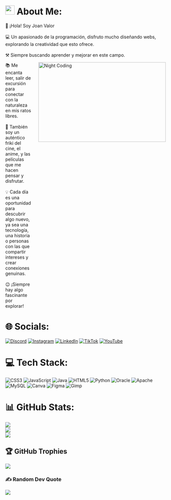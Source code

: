 # <img src="https://github.com/TheDudeThatCode/TheDudeThatCode/blob/master/Assets/Hi.gif" width="29px"> About Me:
💫 ¡Hola! Soy Joan Valor<br><br>💻 Un apasionado de la programación,  disfruto mucho diseñando webs, explorando la creatividad que esto ofrece.<br><br>⚒️ Siempre buscando aprender y mejorar en este campo.

<div style="display: flex; align-items: flex-start;">
    <div style="flex: 1;">
        📚 Me encanta leer, salir de excursión para conectar con la naturaleza en mis ratos libres.<br><br>
        🎥 También soy un auténtico friki del cine, el anime, y las películas que me hacen pensar y disfrutar.<br><br>
        💡 Cada día es una oportunidad para descubrir algo nuevo, ya sea una tecnología, una historia o personas con las que compartir intereses y crear conexiones genuinas.<br><br>
        😉 ¡Siempre hay algo fascinante por explorar!
    </div>
    <img src="https://i.pinimg.com/originals/9c/fc/01/9cfc0161f686824806fb2858bc383f7e.gif" alt="Night Coding" width="400" height="250" align="right" style="margin-left: 20px;"/><br><br><br><br><br><br><br><br><br><br><br><br>
</div>

# 🌐 Socials: 
[![Discord](https://img.shields.io/badge/Discord-%237289DA.svg?logo=discord&logoColor=white)](https://discord.gg/https://discord.gg/CdMJTRgq) [![Instagram](https://img.shields.io/badge/Instagram-%23E4405F.svg?logo=Instagram&logoColor=white)](https://instagram.com/joan_valor/) [![LinkedIn](https://img.shields.io/badge/LinkedIn-%230077B5.svg?logo=linkedin&logoColor=white)](https://linkedin.com/in/joanperezvalor/) [![TikTok](https://img.shields.io/badge/TikTok-%23000000.svg?logo=TikTok&logoColor=white)](https://tiktok.com/@joanvalor10) [![YouTube](https://img.shields.io/badge/YouTube-%23FF0000.svg?logo=YouTube&logoColor=white)](https://youtube.com/@joanvalor) 

# 💻 Tech Stack:
![CSS3](https://img.shields.io/badge/css3-%231572B6.svg?style=for-the-badge&logo=css3&logoColor=white) ![JavaScript](https://img.shields.io/badge/javascript-%23323330.svg?style=for-the-badge&logo=javascript&logoColor=%23F7DF1E) ![Java](https://img.shields.io/badge/java-%23ED8B00.svg?style=for-the-badge&logo=openjdk&logoColor=white) ![HTML5](https://img.shields.io/badge/html5-%23E34F26.svg?style=for-the-badge&logo=html5&logoColor=white) ![Python](https://img.shields.io/badge/python-3670A0?style=for-the-badge&logo=python&logoColor=ffdd54) ![Oracle](https://img.shields.io/badge/Oracle-F80000?style=for-the-badge&logo=oracle&logoColor=white) ![Apache](https://img.shields.io/badge/apache-%23D42029.svg?style=for-the-badge&logo=apache&logoColor=white) ![MySQL](https://img.shields.io/badge/mysql-4479A1.svg?style=for-the-badge&logo=mysql&logoColor=white) ![Canva](https://img.shields.io/badge/Canva-%2300C4CC.svg?style=for-the-badge&logo=Canva&logoColor=white) ![Figma](https://img.shields.io/badge/figma-%23F24E1E.svg?style=for-the-badge&logo=figma&logoColor=white) ![Gimp](https://img.shields.io/badge/Gimp-657D8B?style=for-the-badge&logo=gimp&logoColor=FFFFFF)
# 📊 GitHub Stats:
![](https://github-readme-stats.vercel.app/api?username=JoanValorr&theme=dark&hide_border=false&include_all_commits=false&count_private=false)<br/>
![](https://github-readme-streak-stats.herokuapp.com/?user=JoanValorr&theme=dark&hide_border=false)<br/>
![](https://github-readme-stats.vercel.app/api/top-langs/?username=JoanValorr&theme=dark&hide_border=false&include_all_commits=false&count_private=false&layout=compact)

## 🏆 GitHub Trophies
![](https://github-profile-trophy.vercel.app/?username=JoanValorr&theme=radical&no-frame=false&no-bg=true&margin-w=4)

### ✍️ Random Dev Quote
![](https://quotes-github-readme.vercel.app/api?type=horizontal&theme=radical)

